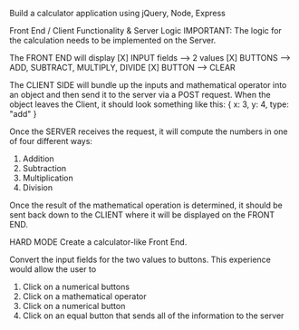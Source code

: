 Build a calculator application using jQuery, Node, Express

Front End / Client Functionality & Server Logic
IMPORTANT:  The logic for the calculation needs to be implemented on the Server.

The FRONT END will display
[X] INPUT fields  -->  2 values
[X] BUTTONS -->  ADD, SUBTRACT, MULTIPLY, DIVIDE
[X] BUTTON  -->  CLEAR

The CLIENT SIDE will bundle up the inputs and mathematical operator into an
object and then send it to the server via a POST request.
When the object leaves the Client, it should look something like this:
{
  x: 3,
  y: 4,
  type: "add"
}

Once the SERVER receives the request, it will compute the numbers in one of
four different ways:
1. Addition
2. Subtraction
3. Multiplication
4. Division

Once the result of the mathematical operation is determined, it should be
sent back down to the CLIENT where it will be displayed on the FRONT END.




HARD MODE
Create a calculator-like Front End.

Convert the input fields for the two values to buttons.
This experience would allow the user to
1. Click on a numerical buttons
2. Click on a mathematical operator
3. Click on a numerical button
4. Click on an equal button that sends all of the information to the server
